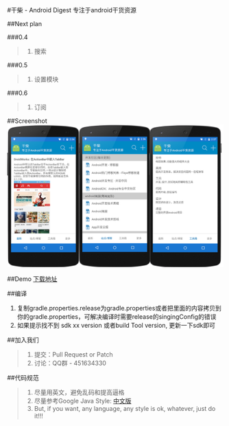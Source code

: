 #干柴 - Android Digest
专注于android干货资源

##Next plan

###0.4
> 1. 搜索

###0.5
> 1. 设置模块

###0.6
> 1. 订阅

##Screenshot
![screenshot](release/Screen_Capture.png)

##Demo
[下载地址](http://jayfeng-files.stor.sinaapp.com/androiddigest/app-release-0.3.apk)

##编译
1. 复制gradle.properties.release为gradle.properties或者把里面的内容拷贝到你的gradle.properties，可解决编译时需要release的singingConfig的错误
3. 如果提示找不到 sdk xx version 或者build Tool version, 更新一下sdk即可

##加入我们
> 1. 提交：Pull Request or Patch
> 2. 讨论：QQ群 - 451634330

##代码规范
> 1. 尽量用英文，避免乱码和提高逼格
> 2. 尽量参考Google Java Style: [中文版](http://www.hawstein.com/posts/google-java-style.html)
> 3. But, if you want, any language, any style is ok, whatever, just do it!!!
